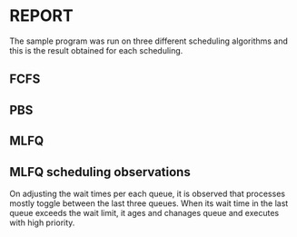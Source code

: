 # REPORT

The sample program was run on three different scheduling algorithms and this is the result obtained for each scheduling.

## FCFS

## PBS

## MLFQ

## MLFQ scheduling observations

On adjusting the wait times per each queue, it is observed that processes mostly toggle between the last three queues. When its wait time in the last queue exceeds the wait limit, it ages and chanages queue and executes with high priority.